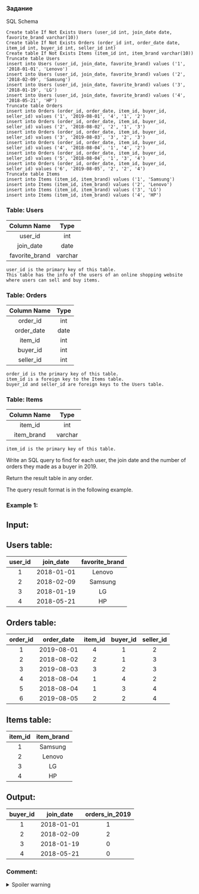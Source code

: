 ### Задание
SQL Schema
```
Create table If Not Exists Users (user_id int, join_date date, favorite_brand varchar(10))
Create table If Not Exists Orders (order_id int, order_date date, item_id int, buyer_id int, seller_id int)
Create table If Not Exists Items (item_id int, item_brand varchar(10))
Truncate table Users
insert into Users (user_id, join_date, favorite_brand) values ('1', '2018-01-01', 'Lenovo')
insert into Users (user_id, join_date, favorite_brand) values ('2', '2018-02-09', 'Samsung')
insert into Users (user_id, join_date, favorite_brand) values ('3', '2018-01-19', 'LG')
insert into Users (user_id, join_date, favorite_brand) values ('4', '2018-05-21', 'HP')
Truncate table Orders
insert into Orders (order_id, order_date, item_id, buyer_id, seller_id) values ('1', '2019-08-01', '4', '1', '2')
insert into Orders (order_id, order_date, item_id, buyer_id, seller_id) values ('2', '2018-08-02', '2', '1', '3')
insert into Orders (order_id, order_date, item_id, buyer_id, seller_id) values ('3', '2019-08-03', '3', '2', '3')
insert into Orders (order_id, order_date, item_id, buyer_id, seller_id) values ('4', '2018-08-04', '1', '4', '2')
insert into Orders (order_id, order_date, item_id, buyer_id, seller_id) values ('5', '2018-08-04', '1', '3', '4')
insert into Orders (order_id, order_date, item_id, buyer_id, seller_id) values ('6', '2019-08-05', '2', '2', '4')
Truncate table Items
insert into Items (item_id, item_brand) values ('1', 'Samsung')
insert into Items (item_id, item_brand) values ('2', 'Lenovo')
insert into Items (item_id, item_brand) values ('3', 'LG')
insert into Items (item_id, item_brand) values ('4', 'HP')
```
### Table: Users


| Column Name    | Type    |
|:---------------:|:------------:|
| user_id        | int     |
| join_date      | date    |
| favorite_brand | varchar |
```
user_id is the primary key of this table.
This table has the info of the users of an online shopping website where users can sell and buy items.
 ```

### Table: Orders


| Column Name   | Type    |
|:---------------:|:------------:|
| order_id      | int     |
| order_date    | date    |
| item_id       | int     |
| buyer_id      | int     |
| seller_id     | int     |
```
order_id is the primary key of this table.
item_id is a foreign key to the Items table.
buyer_id and seller_id are foreign keys to the Users table.
```

 

### Table: Items

| Column Name   | Type    |
|:---------------:|:------------:|
| item_id       | int     |
| item_brand    | varchar |
```
item_id is the primary key of this table.
 ```

Write an SQL query to find for each user, the join date and the number of orders they made as a buyer in 2019.

Return the result table in any order.

The query result format is in the following example.

 

### Example 1:

## Input: 
## Users table:

| user_id | join_date  | favorite_brand |
|:---------------:|:------------:|:------------:|
| 1       | 2018-01-01 | Lenovo         |
| 2       | 2018-02-09 | Samsung        |
| 3       | 2018-01-19 | LG             |
| 4       | 2018-05-21 | HP             |

## Orders table:

| order_id | order_date | item_id | buyer_id | seller_id |
|:---------------:|:------------:|:------------:|:------------:|:------------:|
| 1        | 2019-08-01 | 4       | 1        | 2         |
| 2        | 2018-08-02 | 2       | 1        | 3         |
| 3        | 2019-08-03 | 3       | 2        | 3         |
| 4        | 2018-08-04 | 1       | 4        | 2         |
| 5        | 2018-08-04 | 1       | 3        | 4         |
| 6        | 2019-08-05 | 2       | 2        | 4         |

## Items table:

| item_id | item_brand |
|:---------------:|:------------:|
| 1       | Samsung    |
| 2       | Lenovo     |
| 3       | LG         |
| 4       | HP         |

## Output: 

| buyer_id  | join_date  | orders_in_2019 |
|:---------------:|:------------:|:------------:|
| 1         | 2018-01-01 | 1              |
| 2         | 2018-02-09 | 2              |
| 3         | 2018-01-19 | 0              |
| 4         | 2018-05-21 | 0              |

### Comment:
<details>
  <summary>Spoiler warning</summary>
MySQL solution with RIGHT JOIN

I think this question is a very good illustration to see the difference between where filter and "ON" when join is involved. Reading the question, we know that there are two "key steps". One is to obtain the full user list, and left join it with the orders. The other is to only count order made in 2019.

It's the second criteria that make it tricky. SQL will first perform the JOIN, and WHERE statement before SELECT, so if we put YEAR(order)date) = 2019. So although the whole user list is obtained by LEFT/RIGHT JOIN, they will be removed again because of the WHERE filter.

However, if we impose YEAR(order_date) = 2019 in the "ON" clause, it is the key that connect two joined table, and will remain NULL without removing the customer without order in 2019.

I think the query itself is not that hard to write, but this difference between where and on could be very important.
</details>
